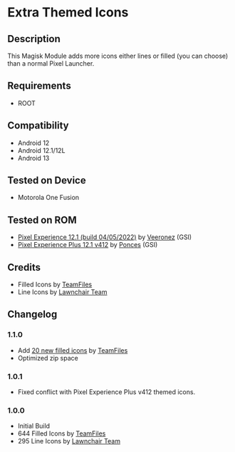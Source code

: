 # Extra Themed Icons

## Description
This Magisk Module adds more icons either lines or filled (you can choose) than a normal Pixel Launcher.

## Requirements
- ROOT

## Compatibility
- Android 12
- Android 12.1/12L
- Android 13

## Tested on Device
- Motorola One Fusion

## Tested on ROM
- [Pixel Experience 12.1 (build 04/05/2022)](https://t.me/MotoUpdatesbr/13) by [Veeronez](https://t.me/Veeronez "Veeronez in Telegram") (GSI)
- [Pixel Experience Plus 12.1 v412](https://github.com/ponces/treble_build_pe/releases/tag/v412-plus) by [Ponces](https://github.com/ponces "Ponces in GitHub") (GSI)

## Credits
- Filled Icons by [TeamFiles](https://t.me/modulesrepo "Modules Repository | Team Files™")
- Line Icons by [Lawnchair Team](https://t.me/lawnchairci "Lawnchair News")

## Changelog
### 1.1.0
- Add [20 new filled icons](https://telegra.ph/Reserved-04-14 "New icons for version 1.1.0") by [TeamFiles](https://t.me/modulesrepo "Modules Repository | Team Files™")
- Optimized zip space

### 1.0.1
- Fixed conflict with Pixel Experience Plus v412 themed icons.

### 1.0.0
- Initial Build
- 644 Filled Icons by [TeamFiles](https://t.me/modulesrepo "Modules Repository | Team Files™")
- 295 Line Icons by [Lawnchair Team](https://t.me/lawnchairci "Lawnchair News")
